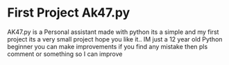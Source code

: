 # First Project Ak47.py 
AK47.py is a Personal assistant made with python
its a simple and my first project
its a very small project hope you like it.. 
IM just a 12 year old Python beginner
you can make improvements
if you find any mistake then pls comment or something so I can improve
